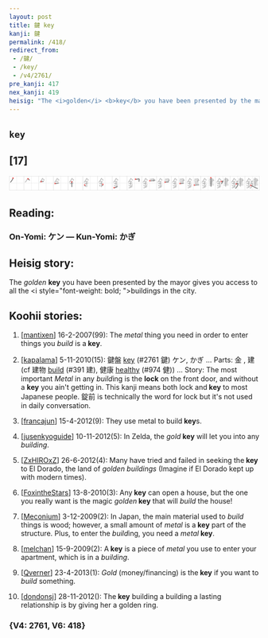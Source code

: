 ```yaml
---
layout: post
title: 鍵 key
kanji: 鍵
permalink: /418/
redirect_from:
 - /鍵/
 - /key/
 - /v4/2761/
pre_kanji: 417
nex_kanji: 419
heisig: "The <i>golden</i> <b>key</b> you have been presented by the mayor gives you access to all the <i style=&quot;font-weight: bold; &quot;>buildings</i>&nbsp;in the city."
---
```


## `key`

## [17]

<div class="stroke"><img src="../images/E98DB5.png" /></div>

## Reading:

### On-Yomi: ケン &mdash; Kun-Yomi: かぎ

## Heisig story:

The <i>golden</i> <b>key</b> you have been presented by the mayor gives you access to all the <i style=&quot;font-weight: bold; &quot;>buildings</i>&nbsp;in the city.

## Koohii stories:

1) [<a href="http://kanji.koohii.com/profile/mantixen">mantixen</a>] 16-2-2007(99): The <em>metal</em> thing you need in order to enter things you <em>build</em> is a<strong> key</strong>.

2) [<a href="http://kanji.koohii.com/profile/kapalama">kapalama</a>] 5-11-2010(15): 鍵盤 <a href="../v4/2761">key</a> (#2761 鍵) ケン, かぎ ... Parts: 金 , 建 (cf 建物 <a href="../v4/391">build</a> (#391 建), 健康 <a href="../v4/974">healthy</a> (#974 健)) ... Story: The most important <em>Metal</em> in any <em>build</em>ing is the <strong>lock</strong> on the front door, and without a <strong>key</strong> you ain&#039;t getting in. This kanji means both lock and<strong> key</strong> to most Japanese people. 錠前 is technically the word for lock but it&#039;s not used in daily conversation.

3) [<a href="http://kanji.koohii.com/profile/francajun">francajun</a>] 15-4-2012(9): They use metal to build<strong> key</strong>s.

4) [<a href="http://kanji.koohii.com/profile/jusenkyoguide">jusenkyoguide</a>] 10-11-2012(5): In Zelda, the <em>gold</em><strong> key</strong> will let you into any <em>building</em>.

5) [<a href="http://kanji.koohii.com/profile/ZxHIROxZ">ZxHIROxZ</a>] 26-6-2012(4): Many have tried and failed in seeking the<strong> key</strong> to El Dorado, the land of <em>golden buildings</em> (Imagine if El Dorado kept up with modern times).

6) [<a href="http://kanji.koohii.com/profile/FoxintheStars">FoxintheStars</a>] 13-8-2010(3): Any<strong> key</strong> can open a house, but the one you really want is the magic <em>golden</em><strong> key</strong> that will <em>build</em> the house!

7) [<a href="http://kanji.koohii.com/profile/Meconium">Meconium</a>] 3-12-2009(2): In Japan, the main material used to <em>build</em> things is wood; however, a small amount of <em>metal</em> is a<strong> key</strong> part of the structure. Plus, to enter the <em>build</em>ing, you need a <em>metal</em><strong> key</strong>.

8) [<a href="http://kanji.koohii.com/profile/melchan">melchan</a>] 15-9-2009(2): A<strong> key</strong> is a piece of <em>metal</em> you use to enter your apartment, which is in a <em>building</em>.

9) [<a href="http://kanji.koohii.com/profile/Qverner">Qverner</a>] 23-4-2013(1): <em>Gold</em> (money/financing) is the<strong> key</strong> if you want to <em>build</em> something.

10) [<a href="http://kanji.koohii.com/profile/dondonsj">dondonsj</a>] 28-11-2012(): The<strong> key</strong> building a building a lasting relationship is by giving her a golden ring.

### {V4: 2761, V6: 418}
